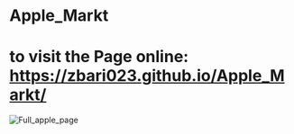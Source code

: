 # Apple_Markt

# to visit the Page online: https://zbari023.github.io/Apple_Markt/

![Full_apple_page](https://user-images.githubusercontent.com/120318142/218178636-20dcdd80-ff68-4ce2-b950-41c51e276958.png)
